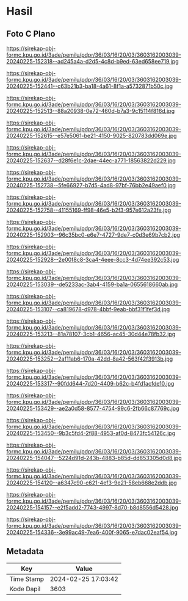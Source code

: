 # Hasil

## Foto C Plano

https://sirekap-obj-formc.kpu.go.id/3ade/pemilu/pdpr/36/03/16/20/03/3603162003039-20240225-152318--ad245a4a-d2d5-4c8d-b9ed-63ed658ee719.jpg

https://sirekap-obj-formc.kpu.go.id/3ade/pemilu/pdpr/36/03/16/20/03/3603162003039-20240225-152441--c63b21b3-ba18-4a61-8f1a-a5732871b50c.jpg

https://sirekap-obj-formc.kpu.go.id/3ade/pemilu/pdpr/36/03/16/20/03/3603162003039-20240225-152513--88a20938-0e72-460d-b7a3-9c15114f816d.jpg

https://sirekap-obj-formc.kpu.go.id/3ade/pemilu/pdpr/36/03/16/20/03/3603162003039-20240225-152615--e57e5061-be21-4150-9025-820783dd069e.jpg

https://sirekap-obj-formc.kpu.go.id/3ade/pemilu/pdpr/36/03/16/20/03/3603162003039-20240225-152637--d28f6e1c-2dae-44ec-a771-18563822d229.jpg

https://sirekap-obj-formc.kpu.go.id/3ade/pemilu/pdpr/36/03/16/20/03/3603162003039-20240225-152738--5fe66927-b7d5-4ad8-97bf-76bb2e49aef0.jpg

https://sirekap-obj-formc.kpu.go.id/3ade/pemilu/pdpr/36/03/16/20/03/3603162003039-20240225-152758--41155169-ff98-46e5-b2f3-957e612a23fe.jpg

https://sirekap-obj-formc.kpu.go.id/3ade/pemilu/pdpr/36/03/16/20/03/3603162003039-20240225-152903--96c35bc0-e6e7-4727-9de7-c0d3e69b7cb2.jpg

https://sirekap-obj-formc.kpu.go.id/3ade/pemilu/pdpr/36/03/16/20/03/3603162003039-20240225-152928--2e00f8c8-3ca4-4eee-8cc3-4d74ee392c53.jpg

https://sirekap-obj-formc.kpu.go.id/3ade/pemilu/pdpr/36/03/16/20/03/3603162003039-20240225-153039--de5233ac-3ab4-4159-ba1a-0655618660ab.jpg

https://sirekap-obj-formc.kpu.go.id/3ade/pemilu/pdpr/36/03/16/20/03/3603162003039-20240225-153107--ca819678-d978-4bbf-9eab-bbf31f1fef3d.jpg

https://sirekap-obj-formc.kpu.go.id/3ade/pemilu/pdpr/36/03/16/20/03/3603162003039-20240225-153213--81a78107-3cb1-4656-ac45-30d44e78fb32.jpg

https://sirekap-obj-formc.kpu.go.id/3ade/pemilu/pdpr/36/03/16/20/03/3603162003039-20240225-153252--2af11ab6-170a-42dd-8a42-563f42f3913b.jpg

https://sirekap-obj-formc.kpu.go.id/3ade/pemilu/pdpr/36/03/16/20/03/3603162003039-20240225-153317--90fdd644-7d20-4409-b62c-b4fd1acfde10.jpg

https://sirekap-obj-formc.kpu.go.id/3ade/pemilu/pdpr/36/03/16/20/03/3603162003039-20240225-153429--ae2a0d58-8577-4754-99c6-2fb66c87769c.jpg

https://sirekap-obj-formc.kpu.go.id/3ade/pemilu/pdpr/36/03/16/20/03/3603162003039-20240225-153450--9b3c5fd4-2f88-4953-af0d-8473fc54126c.jpg

https://sirekap-obj-formc.kpu.go.id/3ade/pemilu/pdpr/36/03/16/20/03/3603162003039-20240225-154047--5224d91d-243b-4883-b85d-dd853305d0d8.jpg

https://sirekap-obj-formc.kpu.go.id/3ade/pemilu/pdpr/36/03/16/20/03/3603162003039-20240225-154120--a6347c90-c621-4ef3-9e21-58eb668e2ddb.jpg

https://sirekap-obj-formc.kpu.go.id/3ade/pemilu/pdpr/36/03/16/20/03/3603162003039-20240225-154157--e2f5add2-7743-4997-8d70-b8d8556d5428.jpg

https://sirekap-obj-formc.kpu.go.id/3ade/pemilu/pdpr/36/03/16/20/03/3603162003039-20240225-154336--3e99ac49-7ea6-400f-9065-e7dac02eaf54.jpg


## Metadata

| Key        | Value               |
| ---------- | ------------------- |
| Time Stamp | 2024-02-25 17:03:42 |
| Kode Dapil | 3603                |



